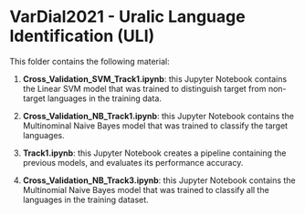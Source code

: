 # VarDial2021 - Uralic Language Identification (ULI)

This folder contains the following material:

1. **Cross_Validation_SVM_Track1.ipynb**: this Jupyter Notebook contains the Linear SVM model that was trained to distinguish target from non-target languages in the training data.

2. **Cross_Validation_NB_Track1.ipynb**: this Jupyter Notebook contains the Multinominal Naive Bayes model that was trained to classify the target languages.

3. **Track1.ipynb**: this Jupyter Notebook creates a pipeline containing the previous models, and evaluates its performance accuracy.

4. **Cross_Validation_NB_Track3.ipynb**: this Jupyter Notebook contains the Multinomial Naive Bayes model that was trained to classify all the languages in the training dataset.

